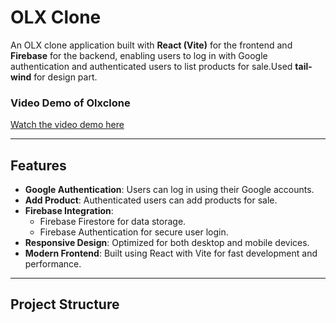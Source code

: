 # OLX Clone

An OLX clone application built with **React (Vite)** for the frontend and **Firebase** for the backend, enabling users to log in with Google authentication and authenticated users to list products for sale.Used **tail-wind** for design part.

### Video Demo of Olxclone
[Watch the video demo here](https://www.linkedin.com/posts/vishnu-cheruvakkara-231b8b235_reactjs-contextapi-webdevelopment-activity-7283701684474716160-r_nS?utm_source=share&utm_medium=member_desktop)


---

## Features

- **Google Authentication**: Users can log in using their Google accounts.
- **Add Product**: Authenticated users can add products for sale.
- **Firebase Integration**: 
  - Firebase Firestore for data storage.
  - Firebase Authentication for secure user login.
- **Responsive Design**: Optimized for both desktop and mobile devices.
- **Modern Frontend**: Built using React with Vite for fast development and performance.

---

## Project Structure

